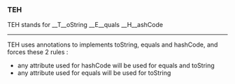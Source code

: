 ### TEH
TEH stands for __T__oString __E__quals __H__ashCode
- - -
TEH uses annotations to implements toString, equals and hashCode, and forces these 2 rules :
* any attribute used for hashCode will be used for equals and toString
* any attribute used for equals will be used for toString